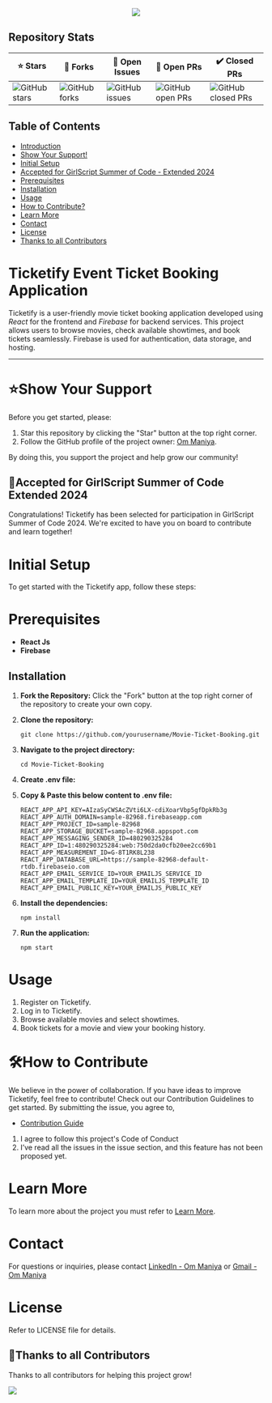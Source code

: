 <p align="center">
    <img  src="https://readme-typing-svg.herokuapp.com/?color=45ffaa&size=40&width=900&height=80&lines=Welcome%20to%20Ticketify"/>
</p>

## Repository Stats
| ⭐ Stars | 🍴 Forks | 🐞 Open Issues | 🔔 Open PRs | ✔️ Closed PRs |
|----------|----------|----------------|-------------|---------------|
| ![GitHub stars](https://img.shields.io/github/stars/maniyaom/movie-ticket-booking) | ![GitHub forks](https://img.shields.io/github/forks/maniyaom/movie-ticket-booking) | ![GitHub issues](https://img.shields.io/github/issues/maniyaom/movie-ticket-booking) | ![GitHub open PRs](https://img.shields.io/github/issues-pr/maniyaom/movie-ticket-booking) | ![GitHub closed PRs](https://img.shields.io/github/issues-pr-closed/maniyaom/movie-ticket-booking) |

## Table of Contents
- [Introduction](#ticketify-event-ticket-booking-application)
- [Show Your Support!](#show-your-support)
- [Initial Setup](#initial-setup)
- [Accepted for GirlScript Summer of Code - Extended 2024](#accepted-for-girlscript-summer-of-code-extended-2024)
- [Prerequisites](#prerequisites)
- [Installation](#installation)
- [Usage](#usage)
- [How to Contribute?](#how-to-contribute)
- [Learn More](#learn-more)
- [Contact](#contact)
- [License](#license)
- [Thanks to all Contributors](#thanks-to-all-contributors)

# Ticketify Event Ticket Booking Application

Ticketify is a user-friendly movie ticket booking application developed using *React* for the frontend and *Firebase* for backend services. This project allows users to browse movies, check available showtimes, and book tickets seamlessly. Firebase is used for authentication, data storage, and hosting.

---

# ⭐️Show Your Support
Before you get started, please:

1. Star this repository by clicking the "Star" button at the top right corner.
2. Follow the GitHub profile of the project owner: [Om Maniya](https://github.com/maniyaom).

By doing this, you support the project and help grow our community!

## 🎉Accepted for GirlScript Summer of Code Extended 2024
Congratulations! Ticketify has been selected for participation in GirlScript Summer of Code 2024. We're excited to have you on board to contribute and learn together!

# Initial Setup
To get started with the Ticketify app, follow these steps:

# Prerequisites

- **React Js**
- **Firebase**

## Installation
1. **Fork the Repository:** Click the "Fork" button at the top right corner of the repository to create your own copy.

2. **Clone the repository:**
    ```
    git clone https://github.com/yourusername/Movie-Ticket-Booking.git
    ```
3. **Navigate to the project directory:**
    ```
    cd Movie-Ticket-Booking
    ```
4. **Create .env file:**

5. **Copy & Paste this below content to .env file:**
    ```
    REACT_APP_API_KEY=AIzaSyCWSAcZVti6LX-cdiXoarVbp5gfDpkRb3g
    REACT_APP_AUTH_DOMAIN=sample-82968.firebaseapp.com
    REACT_APP_PROJECT_ID=sample-82968
    REACT_APP_STORAGE_BUCKET=sample-82968.appspot.com
    REACT_APP_MESSAGING_SENDER_ID=480290325284
    REACT_APP_ID=1:480290325284:web:750d2da0cfb20ee2cc69b1
    REACT_APP_MEASUREMENT_ID=G-8T1RK8L238
    REACT_APP_DATABASE_URL=https://sample-82968-default-rtdb.firebaseio.com
    REACT_APP_EMAIL_SERVICE_ID=YOUR_EMAILJS_SERVICE_ID
    REACT_APP_EMAIL_TEMPLATE_ID=YOUR_EMAILJS_TEMPLATE_ID
    REACT_APP_EMAIL_PUBLIC_KEY=YOUR_EMAILJS_PUBLIC_KEY
    ```
5. **Install the dependencies:**
    ```
    npm install
    ```
6. **Run the application:**
    ```
    npm start
    ```
# Usage
1. Register on Ticketify.
2. Log in to Ticketify.
3. Browse available movies and select showtimes.
4. Book tickets for a movie and view your booking history.

# 🛠How to Contribute
We believe in the power of collaboration. If you have ideas to improve Ticketify, feel free to contribute! Check out our Contribution Guidelines to get started.
By submitting the issue, you agree to,

- [Contribution Guide](https://github.com/maniyaom/Movie-Ticket-Booking/blob/master/CODE_OF_CONDUCT.md)

1. I agree to follow this project's Code of Conduct
2. I’ve read all the issues in the issue section, and this feature has not been proposed yet.

# Learn More
To learn more about the project you must refer to [Learn More](https://github.com/maniyaom/Movie-Ticket-Booking/LEARN.md).

# Contact
For questions or inquiries, please contact [LinkedIn - Om Maniya](https://www.linkedin.com/in/om-maniya-896222269) or [Gmail - Om Maniya](mailto:ommaniya01@gmail.com)

# License
Refer to LICENSE file for details.

## 💪Thanks to all Contributors
Thanks to all contributors for helping this project grow!

<a href="https://github.com/maniyaom/movie-ticket-booking/graphs/contributors">
  <img src="https://contrib.rocks/image?repo=maniyaom/movie-ticket-booking" />
</a>
